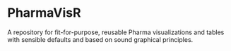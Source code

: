 # PharmaVisR

A repository for fit-for-purpose, reusable Pharma visualizations and tables 
with sensible defaults and based on sound graphical principles.
